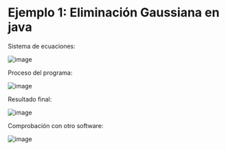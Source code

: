 # Ejemplo 1: Eliminación Gaussiana en java 

Sistema de ecuaciones: 

![image](https://github.com/22030130/Numerical-Methods-/assets/147437999/c9692621-054d-46a9-8b74-d4c4df83cafd)

Proceso del programa:

![image](https://github.com/22030130/Numerical-Methods-/assets/147437999/0fabd374-3ab9-48b5-91c4-d26705305ab1)

Resultado final:

![image](https://github.com/22030130/Numerical-Methods-/assets/147437999/acf777ad-288b-4795-a433-c71cf5c85986)

Comprobación con otro software:

![image](https://github.com/22030130/Numerical-Methods-/assets/147437999/a2db6d3c-7a4f-4fc6-9902-df60e9af08ea)




